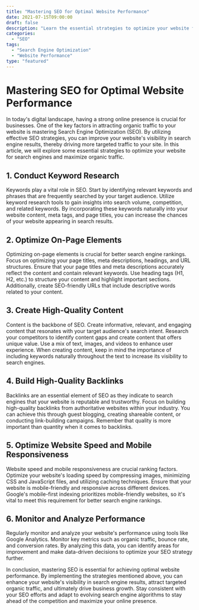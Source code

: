 ```yaml
---
title: "Mastering SEO for Optimal Website Performance"
date: 2021-07-15T09:00:00
draft: false 
description: "Learn the essential strategies to optimize your website for search engines and maximize organic traffic."
categories: 
  - "SEO"
tags: 
  - "Search Engine Optimization"
  - "Website Performance"
type: "featured"
---
```


# Mastering SEO for Optimal Website Performance

In today's digital landscape, having a strong online presence is crucial for businesses. One of the key factors in attracting organic traffic to your website is mastering Search Engine Optimization (SEO). By utilizing effective SEO strategies, you can improve your website's visibility in search engine results, thereby driving more targeted traffic to your site. In this article, we will explore some essential strategies to optimize your website for search engines and maximize organic traffic.

## 1. Conduct Keyword Research

Keywords play a vital role in SEO. Start by identifying relevant keywords and phrases that are frequently searched by your target audience. Utilize keyword research tools to gain insights into search volume, competition, and related keywords. By incorporating these keywords naturally into your website content, meta tags, and page titles, you can increase the chances of your website appearing in search results.

## 2. Optimize On-Page Elements

Optimizing on-page elements is crucial for better search engine rankings. Focus on optimizing your page titles, meta descriptions, headings, and URL structures. Ensure that your page titles and meta descriptions accurately reflect the content and contain relevant keywords. Use heading tags (H1, H2, etc.) to structure your content and highlight important sections. Additionally, create SEO-friendly URLs that include descriptive words related to your content.

## 3. Create High-Quality Content

Content is the backbone of SEO. Create informative, relevant, and engaging content that resonates with your target audience's search intent. Research your competitors to identify content gaps and create content that offers unique value. Use a mix of text, images, and videos to enhance user experience. When creating content, keep in mind the importance of including keywords naturally throughout the text to increase its visibility to search engines.

## 4. Build High-Quality Backlinks

Backlinks are an essential element of SEO as they indicate to search engines that your website is reputable and trustworthy. Focus on building high-quality backlinks from authoritative websites within your industry. You can achieve this through guest blogging, creating shareable content, or conducting link-building campaigns. Remember that quality is more important than quantity when it comes to backlinks.

## 5. Optimize Website Speed and Mobile Responsiveness

Website speed and mobile responsiveness are crucial ranking factors. Optimize your website's loading speed by compressing images, minimizing CSS and JavaScript files, and utilizing caching techniques. Ensure that your website is mobile-friendly and responsive across different devices. Google's mobile-first indexing prioritizes mobile-friendly websites, so it's vital to meet this requirement for better search engine rankings.

## 6. Monitor and Analyze Performance

Regularly monitor and analyze your website's performance using tools like Google Analytics. Monitor key metrics such as organic traffic, bounce rate, and conversion rates. By analyzing this data, you can identify areas for improvement and make data-driven decisions to optimize your SEO strategy further.

In conclusion, mastering SEO is essential for achieving optimal website performance. By implementing the strategies mentioned above, you can enhance your website's visibility in search engine results, attract targeted organic traffic, and ultimately drive business growth. Stay consistent with your SEO efforts and adapt to evolving search engine algorithms to stay ahead of the competition and maximize your online presence.
